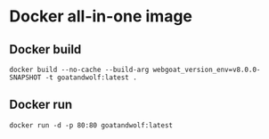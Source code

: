# Docker all-in-one image

## Docker build

	docker build --no-cache --build-arg webgoat_version_env=v8.0.0-SNAPSHOT -t goatandwolf:latest .
	
## Docker run
	
	docker run -d -p 80:80 goatandwolf:latest